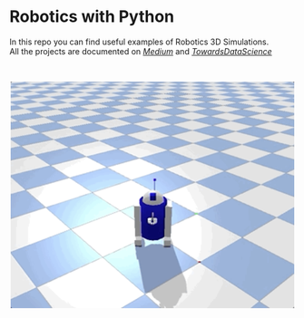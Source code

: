 # Robotics with Python

In this repo you can find useful examples of Robotics 3D Simulations.\
All the projects are documented on [*Medium*](https://maurodp.medium.com/) and [*TowardsDataScience*](https://towardsdatascience.com/author/maurodp/)

<br>
	<p align="center"><img src="_docs/r2d2.gif" width="500" height="400"></p>
<br>